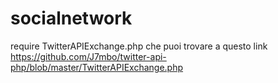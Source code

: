 socialnetwork
=============

require TwitterAPIExchange.php
 che puoi trovare a questo link https://github.com/J7mbo/twitter-api-php/blob/master/TwitterAPIExchange.php
